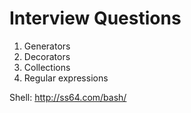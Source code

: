 Interview Questions
===================
1. Generators
2. Decorators
3. Collections
4. Regular expressions


Shell: http://ss64.com/bash/
